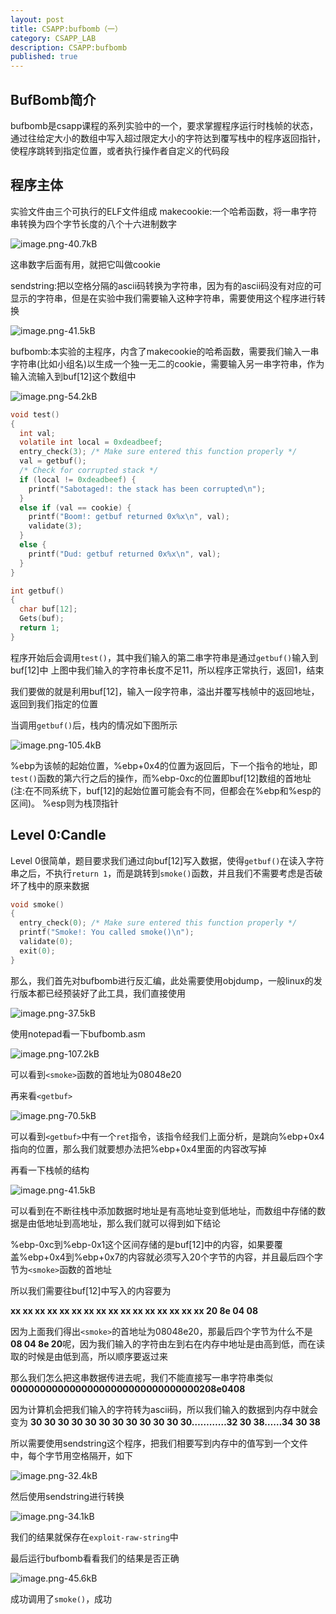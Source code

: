 ```yaml
---
layout: post
title: CSAPP:bufbomb（一）
category: CSAPP_LAB
description: CSAPP:bufbomb
published: true
---
```


## BufBomb简介
bufbomb是csapp课程的系列实验中的一个，要求掌握程序运行时栈帧的状态，通过往给定大小的数组中写入超过限定大小的字符达到覆写栈中的程序返回指针，使程序跳转到指定位置，或者执行操作者自定义的代码段

## 程序主体
实验文件由三个可执行的ELF文件组成
makecookie:一个哈希函数，将一串字符串转换为四个字节长度的八个十六进制数字

![image.png-40.7kB][1]

这串数字后面有用，就把它叫做cookie

sendstring:把以空格分隔的ascii码转换为字符串，因为有的ascii码没有对应的可显示的字符串，但是在实验中我们需要输入这种字符串，需要使用这个程序进行转换

![image.png-41.5kB][2]

bufbomb:本实验的主程序，内含了makecookie的哈希函数，需要我们输入一串字符串(比如小组名)以生成一个独一无二的cookie，需要输入另一串字符串，作为输入流输入到buf[12]这个数组中

![image.png-54.2kB][3]

```c
void test()
{
  int val;
  volatile int local = 0xdeadbeef;
  entry_check(3); /* Make sure entered this function properly */
  val = getbuf();
  /* Check for corrupted stack */
  if (local != 0xdeadbeef) {
    printf("Sabotaged!: the stack has been corrupted\n");
  }
  else if (val == cookie) {
    printf("Boom!: getbuf returned 0x%x\n", val);
    validate(3);
  }
  else {
    printf("Dud: getbuf returned 0x%x\n", val);
  }
}
```

```c
int getbuf()
{
  char buf[12];
  Gets(buf);
  return 1;
}
```

程序开始后会调用`test()`，其中我们输入的第二串字符串是通过`getbuf()`输入到buf[12]中
上图中我们输入的字符串长度不足11，所以程序正常执行，返回1，结束

我们要做的就是利用buf[12]，输入一段字符串，溢出并覆写栈帧中的返回地址，返回到我们指定的位置

当调用`getbuf()`后，栈内的情况如下图所示

![image.png-105.4kB][4]

%ebp为该帧的起始位置，%ebp+0x4的位置为返回后，下一个指令的地址，即`test()`函数的第六行之后的操作，而%ebp-0xc的位置即buf[12]数组的首地址(注:在不同系统下，buf[12]的起始位置可能会有不同，但都会在%ebp和%esp的区间)。
%esp则为栈顶指针

## Level 0:Candle
Level 0很简单，题目要求我们通过向buf[12]写入数据，使得`getbuf()`在读入字符串之后，不执行`return 1`，而是跳转到`smoke()`函数，并且我们不需要考虑是否破坏了栈中的原来数据

```c
void smoke()
{
  entry_check(0); /* Make sure entered this function properly */
  printf("Smoke!: You called smoke()\n");
  validate(0);
  exit(0);
}
```

那么，我们首先对bufbomb进行反汇编，此处需要使用objdump，一般linux的发行版本都已经预装好了此工具，我们直接使用

![image.png-37.5kB][5]

使用notepad看一下bufbomb.asm

![image.png-107.2kB][6]

可以看到`<smoke>`函数的首地址为08048e20

再来看`<getbuf>`

![image.png-70.5kB][7]

可以看到`<getbuf>`中有一个`ret`指令，该指令经我们上面分析，是跳向%ebp+0x4指向的位置，那么我们就要想办法把%ebp+0x4里面的内容改写掉

再看一下栈帧的结构

![image.png-41.5kB][8]

可以看到在不断往栈中添加数据时地址是有高地址变到低地址，而数组中存储的数据是由低地址到高地址，那么我们就可以得到如下结论

%ebp-0xc到%ebp-0x1这个区间存储的是buf[12]中的内容，如果要覆盖%ebp+0x4到%ebp+0x7的内容就必须写入20个字节的内容，并且最后四个字节为`<smoke>`函数的首地址

所以我们需要往buf[12]中写入的内容要为

**xx xx xx xx xx xx xx xx xx xx xx xx xx xx xx xx 20 8e 04 08**

因为上面我们得出`<smoke>`的首地址为08048e20，那最后四个字节为什么不是
**08 04 8e 20**呢，因为我们输入的字符由左到右在内存中地址是由高到低，而在读取的时候是由低到高，所以顺序要返过来

那么我们怎么把这串数据传进去呢，我们不能直接写一串字符串类似
**00000000000000000000000000000000208e0408**

因为计算机会把我们输入的字符转为ascii码，所以我们输入的数据到内存中就会变为
**30 30 30 30 30 30 30 30 30 30 30 30…………32 30 38……34 30 38**

所以需要使用sendstring这个程序，把我们相要写到内存中的值写到一个文件中，每个字节用空格隔开，如下

![image.png-32.4kB][9]

然后使用sendstring进行转换

![image.png-34.1kB][10]

我们的结果就保存在`exploit-raw-string`中

最后运行bufbomb看看我们的结果是否正确

![image.png-45.6kB][11]

成功调用了`smoke()`，成功

  [1]: http://static.zybuluo.com/windmelon/1apt45eiuwn6zbhckqkuri08/image.png
  [2]: http://static.zybuluo.com/windmelon/szjbyu4zbtmrrppaaq0dzafl/image.png
  [3]: http://static.zybuluo.com/windmelon/f252r5j0n2zf141o8f1oithi/image.png
  [4]: http://static.zybuluo.com/windmelon/gdvjnkpb432l94su9pc7p3gx/image.png
  [5]: http://static.zybuluo.com/windmelon/jdzbnowezuxo1blo9ysdvmlh/image.png
  [6]: http://static.zybuluo.com/windmelon/1jiyeoi0pggpfq6fndsp18kp/image.png
  [7]: http://static.zybuluo.com/windmelon/bytx4yp8k5j6ys6q4uoxu051/image.png
  [8]: http://static.zybuluo.com/windmelon/nswxvbtq9vv3oz6cyue734fl/image.png
  [9]: http://static.zybuluo.com/windmelon/i1hey9djjooxq9i3ce0ixkd7/image.png
  [10]: http://static.zybuluo.com/windmelon/wanpcrsfk9l1ejofgubuo28r/image.png
  [11]: http://static.zybuluo.com/windmelon/k129n2r2hsksslsdgbvkkxmn/image.png
